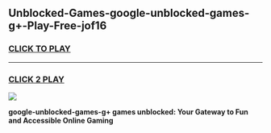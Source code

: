 
## Unblocked-Games-google-unblocked-games-g+-Play-Free-jof16
<h3>
<a href="https://premium76.site?title=google-unblocked-games-g+&ref=22A">CLICK TO PLAY</a></h3>
<hr>

<h3>
<a href="https://premium76.site?title=google-unblocked-games-g+&ref=22A">CLICK 2 PLAY</a>
  
</h3>

<a href="https://premium76.site?title=google-unblocked-games-g+&ref=22A"><img src="https://clearcache.store/games.png"></a>


**google-unblocked-games-g+ games unblocked: Your Gateway to Fun and Accessible Online Gaming**
